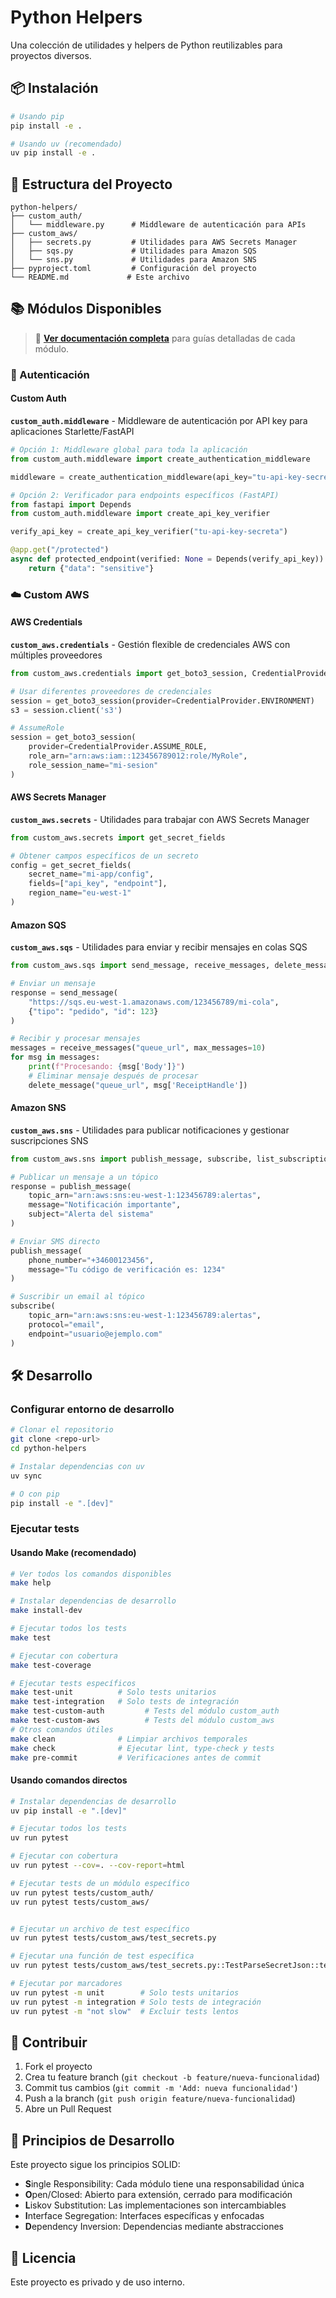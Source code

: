 # Python Helpers

Una colección de utilidades y helpers de Python reutilizables para proyectos diversos.

## 📦 Instalación

```bash
# Usando pip
pip install -e .

# Usando uv (recomendado)
uv pip install -e .
```

## 🚀 Estructura del Proyecto

```
python-helpers/
├── custom_auth/
│   └── middleware.py      # Middleware de autenticación para APIs
├── custom_aws/
│   ├── secrets.py         # Utilidades para AWS Secrets Manager
│   ├── sqs.py             # Utilidades para Amazon SQS
│   └── sns.py             # Utilidades para Amazon SNS
├── pyproject.toml         # Configuración del proyecto
└── README.md             # Este archivo
```

## 📚 Módulos Disponibles

> 📖 **[Ver documentación completa](docs/index.md)** para guías detalladas de cada módulo.

### 🔐 Autenticación

#### Custom Auth
**`custom_auth.middleware`** - Middleware de autenticación por API key para aplicaciones Starlette/FastAPI

```python
# Opción 1: Middleware global para toda la aplicación
from custom_auth.middleware import create_authentication_middleware

middleware = create_authentication_middleware(api_key="tu-api-key-secreta")

# Opción 2: Verificador para endpoints específicos (FastAPI)
from fastapi import Depends
from custom_auth.middleware import create_api_key_verifier

verify_api_key = create_api_key_verifier("tu-api-key-secreta")

@app.get("/protected")
async def protected_endpoint(verified: None = Depends(verify_api_key)):
    return {"data": "sensitive"}
```

### ☁️ Custom AWS
#### AWS Credentials
**`custom_aws.credentials`** - Gestión flexible de credenciales AWS con múltiples proveedores

```python
from custom_aws.credentials import get_boto3_session, CredentialProvider

# Usar diferentes proveedores de credenciales
session = get_boto3_session(provider=CredentialProvider.ENVIRONMENT)
s3 = session.client('s3')

# AssumeRole
session = get_boto3_session(
    provider=CredentialProvider.ASSUME_ROLE,
    role_arn="arn:aws:iam::123456789012:role/MyRole",
    role_session_name="mi-sesion"
)
```

#### AWS Secrets Manager
**`custom_aws.secrets`** - Utilidades para trabajar con AWS Secrets Manager

```python
from custom_aws.secrets import get_secret_fields

# Obtener campos específicos de un secreto
config = get_secret_fields(
    secret_name="mi-app/config",
    fields=["api_key", "endpoint"],
    region_name="eu-west-1"
)
```

#### Amazon SQS
**`custom_aws.sqs`** - Utilidades para enviar y recibir mensajes en colas SQS

```python
from custom_aws.sqs import send_message, receive_messages, delete_message

# Enviar un mensaje
response = send_message(
    "https://sqs.eu-west-1.amazonaws.com/123456789/mi-cola",
    {"tipo": "pedido", "id": 123}
)

# Recibir y procesar mensajes
messages = receive_messages("queue_url", max_messages=10)
for msg in messages:
    print(f"Procesando: {msg['Body']}")
    # Eliminar mensaje después de procesar
    delete_message("queue_url", msg['ReceiptHandle'])
```

#### Amazon SNS
**`custom_aws.sns`** - Utilidades para publicar notificaciones y gestionar suscripciones SNS

```python
from custom_aws.sns import publish_message, subscribe, list_subscriptions_by_topic

# Publicar un mensaje a un tópico
response = publish_message(
    topic_arn="arn:aws:sns:eu-west-1:123456789:alertas",
    message="Notificación importante",
    subject="Alerta del sistema"
)

# Enviar SMS directo
publish_message(
    phone_number="+34600123456",
    message="Tu código de verificación es: 1234"
)

# Suscribir un email al tópico
subscribe(
    topic_arn="arn:aws:sns:eu-west-1:123456789:alertas",
    protocol="email",
    endpoint="usuario@ejemplo.com"
)
```


## 🛠️ Desarrollo

### Configurar entorno de desarrollo

```bash
# Clonar el repositorio
git clone <repo-url>
cd python-helpers

# Instalar dependencias con uv
uv sync

# O con pip
pip install -e ".[dev]"
```

### Ejecutar tests

#### Usando Make (recomendado)

```bash
# Ver todos los comandos disponibles
make help

# Instalar dependencias de desarrollo
make install-dev

# Ejecutar todos los tests
make test

# Ejecutar con cobertura
make test-coverage

# Ejecutar tests específicos
make test-unit          # Solo tests unitarios
make test-integration   # Solo tests de integración
make test-custom-auth         # Tests del módulo custom_auth
make test-custom-aws          # Tests del módulo custom_aws
# Otros comandos útiles
make clean              # Limpiar archivos temporales
make check              # Ejecutar lint, type-check y tests
make pre-commit         # Verificaciones antes de commit
```

#### Usando comandos directos

```bash
# Instalar dependencias de desarrollo
uv pip install -e ".[dev]"

# Ejecutar todos los tests
uv run pytest

# Ejecutar con cobertura
uv run pytest --cov=. --cov-report=html

# Ejecutar tests de un módulo específico
uv run pytest tests/custom_auth/
uv run pytest tests/custom_aws/


# Ejecutar un archivo de test específico
uv run pytest tests/custom_aws/test_secrets.py

# Ejecutar una función de test específica
uv run pytest tests/custom_aws/test_secrets.py::TestParseSecretJson::test_parse_with_required_fields_success

# Ejecutar por marcadores
uv run pytest -m unit        # Solo tests unitarios
uv run pytest -m integration # Solo tests de integración
uv run pytest -m "not slow"  # Excluir tests lentos
```

## 🤝 Contribuir

1. Fork el proyecto
2. Crea tu feature branch (`git checkout -b feature/nueva-funcionalidad`)
3. Commit tus cambios (`git commit -m 'Add: nueva funcionalidad'`)
4. Push a la branch (`git push origin feature/nueva-funcionalidad`)
5. Abre un Pull Request

## 📝 Principios de Desarrollo

Este proyecto sigue los principios SOLID:
- **S**ingle Responsibility: Cada módulo tiene una responsabilidad única
- **O**pen/Closed: Abierto para extensión, cerrado para modificación
- **L**iskov Substitution: Las implementaciones son intercambiables
- **I**nterface Segregation: Interfaces específicas y enfocadas
- **D**ependency Inversion: Dependencias mediante abstracciones

## 📄 Licencia

Este proyecto es privado y de uso interno.